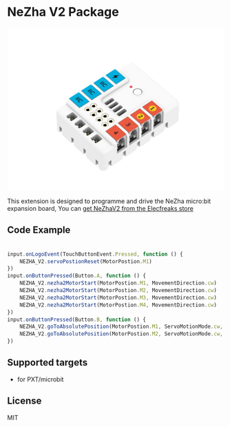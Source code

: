 # NeZha V2 Package

![](./nezha_v2.png/)

This extension is designed to programme and drive the NeZha micro:bit expansion board, You can [get NeZhaV2 from the Elecfreaks store](https://shop.elecfreaks.com/products/nezha-breakout-board-v2)

## Code Example
```JavaScript

input.onLogoEvent(TouchButtonEvent.Pressed, function () {
    NEZHA_V2.servoPostionReset(MotorPostion.M1)
})
input.onButtonPressed(Button.A, function () {
    NEZHA_V2.nezha2MotorStart(MotorPostion.M1, MovementDirection.cw)
    NEZHA_V2.nezha2MotorStart(MotorPostion.M2, MovementDirection.cw)
    NEZHA_V2.nezha2MotorStart(MotorPostion.M3, MovementDirection.cw)
    NEZHA_V2.nezha2MotorStart(MotorPostion.M4, MovementDirection.cw)
})
input.onButtonPressed(Button.B, function () {
    NEZHA_V2.goToAbsolutePosition(MotorPostion.M1, ServoMotionMode.cw, 0)
    NEZHA_V2.goToAbsolutePosition(MotorPostion.M2, ServoMotionMode.cw, 0)
})


```
## Supported targets

* for PXT/microbit

## License
MIT

